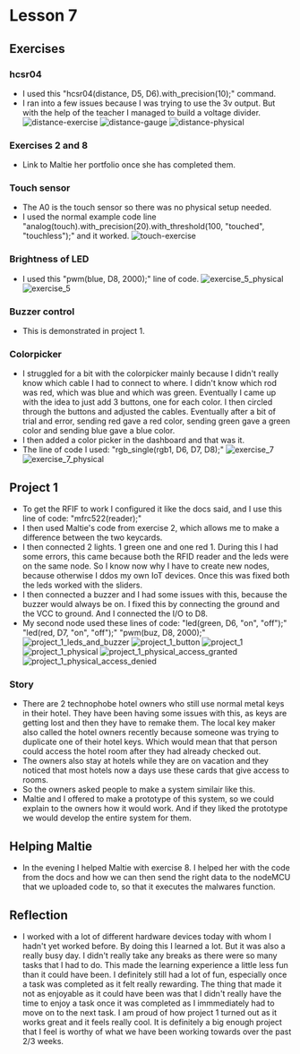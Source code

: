 # Lesson 7

## Exercises

### hcsr04

* I used this "hcsr04(distance, D5, D6).with_precision(10);" command.
* I ran into a few issues because I was trying to use the 3v output. But with the help of the teacher I managed to build a voltage divider.
![distance-exercise](https://github.com/Tom284/portfolio-minor-iot/blob/main/Lesson%207/distance-exercise.PNG)
![distance-gauge](https://github.com/Tom284/portfolio-minor-iot/blob/main/Lesson%207/distance-gauge.PNG)
![distance-physical](https://github.com/Tom284/portfolio-minor-iot/blob/main/Lesson%207/distance-physical.jpg)

### Exercises 2 and 8

* Link to Maltie her portfolio once she has completed them.

### Touch sensor

* The A0 is the touch sensor so there was no physical setup needed.
* I used the normal example code line "analog(touch).with_precision(20).with_threshold(100, "touched", "touchless");" and it worked.
![touch-exercise](https://github.com/Tom284/portfolio-minor-iot/blob/main/Lesson%207/touch-exercise.PNG)

### Brightness of LED

* I used this "pwm(blue, D8, 2000);" line of code.
![exercise_5_physical](https://github.com/Tom284/portfolio-minor-iot/blob/main/Lesson%207/exercise_5_physical.jpg)
![exercise_5](https://github.com/Tom284/portfolio-minor-iot/blob/main/Lesson%207/exercise_5.PNG)

### Buzzer control

* This is demonstrated in project 1.

### Colorpicker

* I struggled for a bit with the colorpicker mainly because I didn't really know which cable I had to connect to where. I didn't know which rod was red, which was blue and which was green. Eventually I came up with the idea to just add 3 buttons, one for each color. I then circled through the buttons and adjusted the cables. Eventually after a bit of trial and error, sending red gave a red color, sending green gave a green color and sending blue gave a blue color.
* I then added a color picker in the dashboard and that was it.
* The line of code I used: "rgb_single(rgb1, D6, D7, D8);"
![exercise_7](https://github.com/Tom284/portfolio-minor-iot/blob/main/Lesson%207/exercise_7.PNG)
![exercise_7_physical](https://github.com/Tom284/portfolio-minor-iot/blob/main/Lesson%207/exercise_7_physical.jpg)


## Project 1

* To get the RFIF to work I configured it like the docs said, and I use this line of code: "mfrc522(reader);"
* I then used Maltie's code from exercise 2, which allows me to make a difference between the two keycards. 
* I then connected 2 lights. 1 green one and one red 1. During this I had some errors, this came because both the RFID reader and the leds were on the same node. So I know now why I have to create new nodes, because otherwise I ddos my own IoT devices. Once this was fixed both the leds worked with the sliders.
* I then connected a buzzer and I had some issues with this, because the buzzer would always be on. I fixed this by connecting the ground and the VCC to ground. And I connected the I/O to D8.
* My second node used these lines of code: 
"led(green, D6, "on", "off");"
"led(red, D7, "on", "off");"
"pwm(buz, D8, 2000);"
![project_1_leds_and_buzzer](https://github.com/Tom284/portfolio-minor-iot/blob/main/Lesson%207/project_1_leds_and_buzzer.PNG)
![project_1_button](https://github.com/Tom284/portfolio-minor-iot/blob/main/Lesson%207/project_1_button.PNG)
![project_1](https://github.com/Tom284/portfolio-minor-iot/blob/main/Lesson%207/project_1.PNG)
![project_1_physical](https://github.com/Tom284/portfolio-minor-iot/blob/main/Lesson%207/project_1_physical.jpg)
![project_1_physical_access_granted](https://github.com/Tom284/portfolio-minor-iot/blob/main/Lesson%207/project_1_physical_access_granted.jpg)
![project_1_physical_access_denied](https://github.com/Tom284/portfolio-minor-iot/blob/main/Lesson%207/project_1_physical_access_denied.jpg)

### Story

* There are 2 technophobe hotel owners who still use normal metal keys in their hotel. They have been having some issues with this, as keys are getting lost and then they have to remake them. The local key maker also called the hotel owners recently because someone was trying to duplicate one of their hotel keys. Which would mean that that person could access the hotel room after they had already checked out. 
* The owners also stay at hotels while they are on vacation and they noticed that most hotels now a days use these cards that give access to rooms. 
* So the owners asked people to make a system similair like this.
* Maltie and I offered to make a prototype of this system, so we could explain to the owners how it would work. And if they liked the prototype we would develop the entire system for them.



## Helping Maltie

* In the evening I helped Maltie with exercise 8. I helped her with the code from the docs and how we can then send the right data to the nodeMCU that we uploaded code to, so that it executes the malwares function.


## Reflection

* I worked with a lot of different hardware devices today with whom I hadn't yet worked before. By doing this I learned a lot. But it was also a really busy day. I didn't really take any breaks as there were so many tasks that I had to do. This made the learning experience a little less fun than it could have been. I definitely still had a lot of fun, especially once a task was completed as it felt really rewarding. The thing that made it not as enjoyable as it could have been was that I didn't really have the time to enjoy a task once it was completed as I immmediately had to move on to the next task. I am proud of how project 1 turned out as it works great and it feels really cool. It is definitely a big enough project that I feel is worthy of what we have been working towards over the past 2/3 weeks. 
